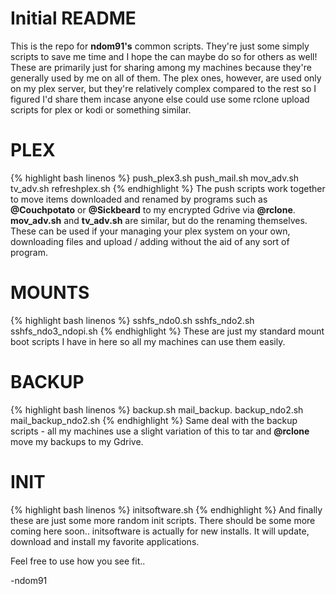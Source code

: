 # Initial README

This is the repo for **ndom91's** common scripts. They're just some simply scripts to save me time and I hope the can maybe do so for others as well!
These are primarily just for sharing among my machines because they're generally used by me on all of them.
The plex ones, however, are used only on my plex server, but they're relatively complex compared to the rest so I figured I'd share them incase anyone else could use some rclone upload scripts for plex or kodi or something similar.


# PLEX
{% highlight bash linenos %}
push_plex3.sh
push_mail.sh
mov_adv.sh
tv_adv.sh
refreshplex.sh
{% endhighlight %}
The push scripts work together to move items downloaded and renamed by programs such as **@Couchpotato** or **@Sickbeard** to my encrypted Gdrive via **@rclone**.
**mov_adv.sh** and **tv_adv.sh** are similar, but do the renaming themselves. These can be used if your managing your plex
system on your own, downloading files and upload / adding without the aid of any sort of program.

# MOUNTS
{% highlight bash linenos %}
sshfs_ndo0.sh
sshfs_ndo2.sh
sshfs_ndo3_ndopi.sh
{% endhighlight %}
These are just my standard mount boot scripts I have in here so all my machines can use them easily.

# BACKUP
{% highlight bash linenos %}
backup.sh
mail_backup.
backup_ndo2.sh
mail_backup_ndo2.sh
{% endhighlight %}
Same deal with the backup scripts - all my machines use a slight variation of this to tar and **@rclone** move my backups to my Gdrive.

# INIT
{% highlight bash linenos %}
initsoftware.sh
{% endhighlight %}
And finally these are just some more random init scripts. There should be some more coming here soon..
initsoftware is actually for new installs. It will update, download and install my favorite applications.

Feel free to use how you see fit..

-ndom91
